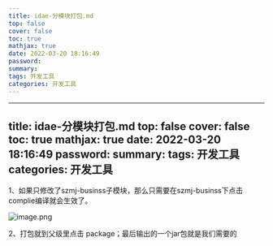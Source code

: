 ```yaml
---
title: idae-分模块打包.md
top: false
cover: false
toc: true
mathjax: true
date: 2022-03-20 18:16:49
password:
summary:
tags: 开发工具
categories: 开发工具
---
```

---
title: idae-分模块打包.md
top: false
cover: false
toc: true
mathjax: true
date: 2022-03-20 18:16:49
password:
summary:
tags: 开发工具
categories: 开发工具
---

1、如果只修改了szmj-businss子模块，那么只需要在szmj-businss下点击complie编译就会生效了。

![image.png](https://upload-images.jianshu.io/upload_images/13965490-e3783e4cbe4e0a91.png?imageMogr2/auto-orient/strip%7CimageView2/2/w/1240)

2、打包就到父级里点击 package；最后输出的一个jar包就是我们需要的

